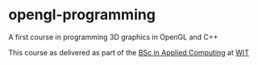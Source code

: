 opengl-programming
==================

A first course in programming 3D graphics in OpenGL and C++

This course as delivered as part of the [BSc in Applied Computing](http://www.wit.ie/courses/school/science/department_of_computing_maths_physics/bsc_hons_in_applied_computing
) at [WIT](http://www.wit.ie/courses/school/science/department_of_computing_maths_physics/bsc_hons_in_applied_computing)
 


